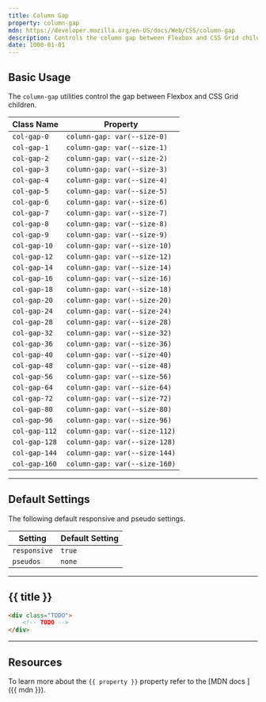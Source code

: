```yaml
---
title: Column Gap
property: column-gap
mdn: https://developer.mozilla.org/en-US/docs/Web/CSS/column-gap
description: Controls the column gap between Flexbox and CSS Grid children
date: 1000-01-01
---
```


## Basic Usage

The `column-gap` utilities control the gap between Flexbox and CSS Grid children.

| Class Name    | Property                      |
| ------------- | ----------------------------- |
| `col-gap-0`   | `column-gap: var(--size-0)`   |
| `col-gap-1`   | `column-gap: var(--size-1)`   |
| `col-gap-2`   | `column-gap: var(--size-2)`   |
| `col-gap-3`   | `column-gap: var(--size-3)`   |
| `col-gap-4`   | `column-gap: var(--size-4)`   |
| `col-gap-5`   | `column-gap: var(--size-5)`   |
| `col-gap-6`   | `column-gap: var(--size-6)`   |
| `col-gap-7`   | `column-gap: var(--size-7)`   |
| `col-gap-8`   | `column-gap: var(--size-8)`   |
| `col-gap-9`   | `column-gap: var(--size-9)`   |
| `col-gap-10`  | `column-gap: var(--size-10)`  |
| `col-gap-12`  | `column-gap: var(--size-12)`  |
| `col-gap-14`  | `column-gap: var(--size-14)`  |
| `col-gap-16`  | `column-gap: var(--size-16)`  |
| `col-gap-18`  | `column-gap: var(--size-18)`  |
| `col-gap-20`  | `column-gap: var(--size-20)`  |
| `col-gap-24`  | `column-gap: var(--size-24)`  |
| `col-gap-28`  | `column-gap: var(--size-28)`  |
| `col-gap-32`  | `column-gap: var(--size-32)`  |
| `col-gap-36`  | `column-gap: var(--size-36)`  |
| `col-gap-40`  | `column-gap: var(--size-40)`  |
| `col-gap-48`  | `column-gap: var(--size-48)`  |
| `col-gap-56`  | `column-gap: var(--size-56)`  |
| `col-gap-64`  | `column-gap: var(--size-64)`  |
| `col-gap-72`  | `column-gap: var(--size-72)`  |
| `col-gap-80`  | `column-gap: var(--size-80)`  |
| `col-gap-96`  | `column-gap: var(--size-96)`  |
| `col-gap-112` | `column-gap: var(--size-112)` |
| `col-gap-128` | `column-gap: var(--size-128)` |
| `col-gap-144` | `column-gap: var(--size-144)` |
| `col-gap-160` | `column-gap: var(--size-160)` |

---

## Default Settings

The following default responsive and pseudo settings.

| Setting      | Default Setting |
| ------------ | --------------- |
| `responsive` | `true`          |
| `pseudos`    | `none`          |

---

## {{ title }}

<div class="bg-silver-200 p-20 h-256 radius-md flex flex-wrap align-content-center">
  <!-- ... -->
</div>

```html
<div class="TODO">
	<!-- TODO -->
</div>
```

---

## Resources

To learn more about the `{{ property }}` property refer to the [MDN docs <i class="far fa-external-link ml-6"></i>]({{ mdn }}).
